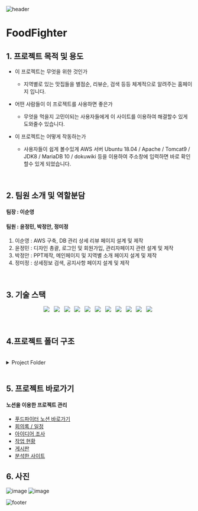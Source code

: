![header](https://capsule-render.vercel.app/api?type=waving&&color=gradient&height=100&section=header&fontSize=10)
# FoodFighter

## 1. 프로젝트 목적 및 용도

+ 이 프로젝트는 무엇을 위한 것인가
  + 지역별로 있는 맛집들을  별점순, 리뷰순, 검색 등등 체계적으로 알려주는 홈페이지 입니다.
  
+ 어떤 사람들이 이 프로젝트를 사용하면 좋은가
  + 무엇을 먹을지 고민이되는 사용자들에게 이 사이트를 이용하여 해결할수 있게 도와줄수 있습니다.

+ 이 프로젝트는 어떻게 작동하는가
  + 사용자들이 쉽게 볼수있게 AWS 서버 Ubuntu 18.04 / Apache / Tomcat9 / JDK8 / MariaDB 10 / dokuwiki 등을 이용하여 주소창에 입력하면 바로 확인할수 있게 되었습니다.
<br>

## 2. 팀원 소개 및 역할분담
#### 팀장 : 이순영 <br>
#### 팀원 : 윤정민, 박정안, 정미정

  1. 이순영 : AWS 구축, DB 관리 상세 리뷰 페이지 설계 및 제작
  2. 윤정민 : 디자인 총괄, 로그인 및 회원가입, 관리자페이지 관련 설계 및 제작
  3. 박정안 : PPT제작, 메인페이지 및 지역별 소개 페이지 설계 및 제작
  4. 정미정 : 상세정보 검색, 공지사항 페이지 설계 및 제작
<br>

## 3. 기술 스택
<p align="center">
<img src="https://img.shields.io/badge/HTML5-E34F26?style=flat-square&logo=HTML5&logoColor=white"/></a> &nbsp
<img src="https://img.shields.io/badge/CSS3-1572B6?style=flat-square&logo=CSS3&logoColor=white"/></a> &nbsp
<img src="https://img.shields.io/badge/JAVA-007396?style=flat-square&logo=java&logoColor=white"/></a> &nbsp
<img src="https://img.shields.io/badge/JavaScript-F7DF1E?style=flat-square&logo=JavaScript&logoColor=white"/></a> &nbsp
<img src="https://img.shields.io/badge/jquery-0769AD?style=flat-square&logo=jquery&logoColor=white"/></a> &nbsp
<img src="https://img.shields.io/badge/Python-3776AB?style=flat-square&logo=python&logoColor=white"/></a> &nbsp
<img src="https://img.shields.io/badge/Node.js-339933?style=flat-square&logo=Node.js&logoColor=white"/></a> &nbsp
<img src="https://img.shields.io/badge/MariaDB-003545?style=flat-square&logo=MariaDB&logoColor=white"/></a> &nbsp
<img src="https://img.shields.io/badge/MySQL-4479A1?style=flat-square&logo=MySQL&logoColor=white"/></a> &nbsp 
<img src="https://img.shields.io/badge/Amazon AWS-232F3E?style=flat-square&logo=Amazon%20AWS&logoColor=white"/></a> &nbsp 
<img src="https://img.shields.io/badge/ApacheTomcat-F8DC75?style=flat-square&logo=ApacheTomcat&logoColor=white"/></a> &nbsp
</p>
<br>

## 4.프로젝트 폴더 구조
<br>
<details>
<summary>Project Folder</summary>
<br>
  <div markdown="1">
  
```
🗃 문서 폴더 구조 
📁WebContent  
├── top.jsp 
├── bottom.jsp
├── imsi.jsp
├── index.jsp
│   
├── 📁admin
│   ├── gongji_delete.jsp
│   ├── gongji_view.jsp
│   ├── member_chg.jsp
│   ├── member_view.jsp
│   ├── review_delete.jsp
│   └── review_view.jsp
│   
├── 📁content     
│   ├── detail.jsp
│   ├── review_detail.jsp
│   ├── review_ok.jsp
│   ├── review_update_ok.jsp
│   └── review_update.jsp
│    
├── 📁gongji
│   ├── content.jsp
│   ├── delete.jsp
│   ├── list.jsp
│   ├── readnum.jsp 
│   ├── write_ok.jsp 
│   └── write.jsp
│    
├── 📁localsearch
│   └── localsearch.jsp
│    
├── 📁login
│   ├── login_ok.jsp
│   ├── login.jsp
│   ├── logout.jsp
│   ├── resign.jsp
│   ├── userid_check_ok.jsp
│   ├── userid_check.jsp
│   ├── userpwd_check_ok.jsp
│   └── userpwd_check.jsp
│    
├── 📁main    
│    └── main.jsp
│    
├── 📁mypage   
│   ├── mypage_end.jsp
│   ├── mypage.jsp
│   ├── pwd_change_end.jsp
│   ├── pwd_change_ok.jsp 
│   ├── pwd_change.jsp 
│   ├── update_ok.jsp
│   ├── user_delete_ok.jsp
│   └── user_delete.jsp 
│
├── 📁search
│   ├── error.jsp
│   └── search.jsp
│
├── 📁signup
│   ├── captcha_audio.jsp
│   ├── captcha_img.jsp
│   ├── captcha_submit.jsp 
│   ├── signup_end.jsp
│   ├── signup_ok.jsp
│   ├── tos.jsp
│   └── userid_check.jsp
│  
├── 📁css
│   ├── content.css
│   ├── localsearch.css
│   ├── main.css 
│   └── search.css
│   
└── 📁js
    ├── content.js
    └── search.js
    
    
🗃 Dao, Dto 폴더 구조               
📁src    
├── 📁com.foodfighter.content
│   ├── ContentDao.java
│   ├── ContentDto.java
│   ├── ImageDto.java
│   └── MenuDto.java
│   
├── 📁com.foodfighter.gongji
│   ├── GongjiDao.java
│   └── GongjiDto.java
│   
├── 📁com.foodfighter.review
│   ├── ReviewDao.java
│   └── ReviewDto.java
│   
├── 📁com.foodfighter.util
│   ├── AudioCaptCha.java
│   ├── CaptCha.java
│   └── SetTextProducer.java
│   
├── 📁foodfighter.main
│   ├── MainDao.java
│   └── MainDto.java
│   
├── 📁foodfighter.searchlocal
│   ├── SearchlocalDao.java
│   ├── SearchlocalDto.java
│   └── SearchpageDto.java
│   
├── 📁food
│   ├── FoodDao.java
│   └── FoodDto.java
│   
└── 📁search
    ├── Search.java
    └── SearchRestaurant.java
```
</div>
</details>
<br>

## 5. 프로젝트 바로가기
#### 노션을 이용한 프로젝트 관리
+  [푸드파이터 노션 바로가기](https://galvanized-jackal-cd2.notion.site/ba59ae10199e40789254536868868c84)
+  [회의록 / 일정](https://galvanized-jackal-cd2.notion.site/e1f51b195ae24d2395388a9fb1785829?v=731bc292746d4945a9c254cf98027791) 
+  [아이디어 조사](https://galvanized-jackal-cd2.notion.site/50e4ffbf2e8845b58caa07b8483d651c?v=d91a49fcbeda49c3aa9f9a63f7086d29) 
+  [작업 현황](https://galvanized-jackal-cd2.notion.site/7f2ce6e1952d400ca1058b5454c1f225?v=eed1c16b7a9c42f6815c1cbf22156d2a) 
+  [게시판](https://galvanized-jackal-cd2.notion.site/bf9f86a8828f46aaa67d10f79d25baa9?v=b9b32dc6e86045b19e8a300f0404b2eb) 
+  [분석한 사이트](https://galvanized-jackal-cd2.notion.site/0546d030a7c949419cb000384f70a673?v=4e8d3334a9d94ff09ff1e7935cde70e6)

## 6. 사진
![image](https://user-images.githubusercontent.com/56786339/198678337-5ce4632c-9da5-42e4-927f-80fd4ab79870.png)
![image](https://user-images.githubusercontent.com/56786339/198678502-6bda3db7-85a7-4583-8907-4bc5bfa0cf34.png)





![footer](https://capsule-render.vercel.app/api?type=waving&&color=gradient&height=100&section=footer&fontSize=90)
